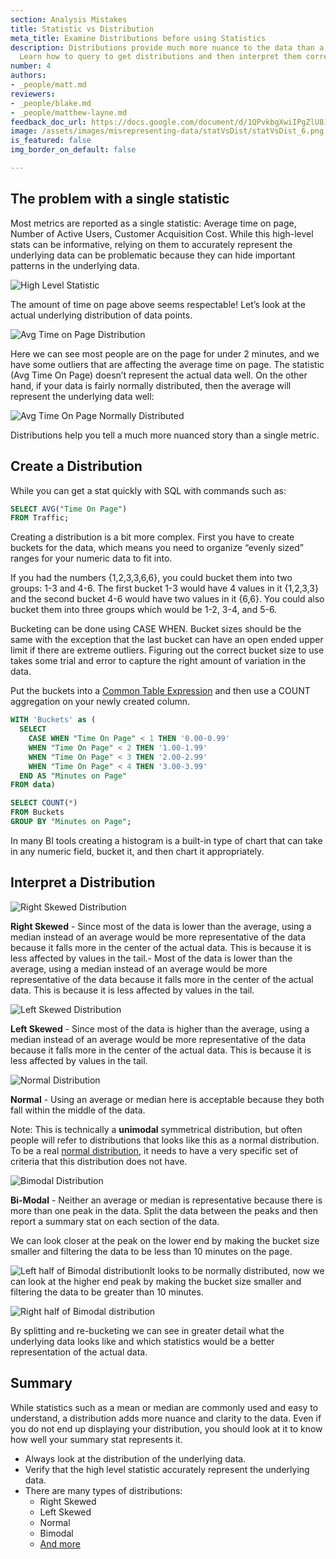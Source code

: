 ```yaml
---
section: Analysis Mistakes
title: Statistic vs Distribution
meta_title: Examine Distributions before using Statistics
description: Distributions provide much more nuance to the data than a statistic does.
  Learn how to query to get distributions and then interpret them correctly
number: 4
authors:
- _people/matt.md
reviewers:
- _people/blake.md
- _people/matthew-layne.md
feedback_doc_url: https://docs.google.com/document/d/1QPvkbgXwiIPgZlU81-kiSZe2mrqhsgoQ44C62hSPbnM/edit?usp=sharing
image: /assets/images/misrepresenting-data/statVsDist/statVsDist_6.png
is_featured: false
img_border_on_default: false

---
```

## The problem with a single statistic

Most metrics are reported as a single statistic: Average time on page, Number of Active Users, Customer Acquisition Cost. While this high-level stats can be informative, relying on them to accurately represent the underlying data can be problematic because they can hide important patterns in the underlying data.

![High Level Statistic](/assets/images/misrepresenting-data/statVsDist/statVsDist_0.png)

The amount of time on page above seems respectable! Let’s look at the actual underlying distribution of data points.

![Avg Time on Page Distribution](/assets/images/misrepresenting-data/statVsDist/statVsDist_1.png)

Here we can see most people are on the page for under 2 minutes, and we have some outliers that are affecting the average time on page. The statistic (Avg Time On Page) doesn’t represent the actual data well. On the other hand, if your data is fairly normally distributed, then the average will represent the underlying data well:

![Avg Time On Page Normally Distributed](/assets/images/misrepresenting-data/statVsDist/statVsDist_2.png)

Distributions help you tell a much more nuanced story than a single metric.

## Create a Distribution

While you can get a stat quickly with SQL with commands such as:

```sql
SELECT AVG("Time On Page")
FROM Traffic;
```

Creating a distribution is a bit more complex. First you have to create buckets for the data, which means you need to organize “evenly sized” ranges for your numeric data to fit into.

If you had the numbers {1,2,3,3,6,6}, you could bucket them into two groups: 1-3 and 4-6. The first bucket 1-3 would have 4 values in it {1,2,3,3} and the second bucket 4-6 would have two values in it {6,6}. You could also bucket them into three groups which would be 1-2, 3-4, and 5-6.

Bucketing can be done using CASE WHEN. Bucket sizes should be the same with the exception that the last bucket can have an open ended upper limit if there are extreme outliers. Figuring out the correct bucket size to use takes some trial and error to capture the right amount of variation in the data.

Put the buckets into a [Common Table Expression](https://www.essentialsql.com/introduction-common-table-expressions-ctes/) and then use a COUNT aggregation on your newly created column.

```sql
WITH 'Buckets' as (
  SELECT
    CASE WHEN "Time On Page" < 1 THEN '0.00-0.99'
    WHEN "Time On Page" < 2 THEN '1.00-1.99'
    WHEN "Time On Page" < 3 THEN '2.00-2.99'
    WHEN "Time On Page" < 4 THEN '3.00-3.99'
  END AS "Minutes on Page"
FROM data)

SELECT COUNT(*)
FROM Buckets
GROUP BY "Minutes on Page";
```

In many BI tools creating a histogram is a built-in type of chart that can take in any numeric field, bucket it, and then chart it appropriately.

## Interpret a Distribution

![Right Skewed Distribution](/assets/images/misrepresenting-data/statVsDist/statVsDist_3.png)

**Right Skewed** - Since most of the data is lower than the average, using a median instead of an average would be more representative of the data because it falls more in the center of the actual data. This is because it is less affected by values in the tail.- Most of the data is lower than the average, using a median instead of an average would be more representative of the data because it falls more in the center of the actual data. This is because it is less affected by values in the tail.

![Left Skewed Distribution](/assets/images/misrepresenting-data/statVsDist/statVsDist_4.png)

**Left Skewed** - Since most of the data is higher than the average, using a median instead of an average would be more representative of the data because it falls more in the center of the actual data. This is because it is less affected by values in the tail.

![Normal Distribution](/assets/images/misrepresenting-data/statVsDist/statVsDist_5.png)

**Normal** - Using an average or median here is acceptable because they both fall within the middle of the data.

Note: This is technically a **unimodal** symmetrical distribution, but often people will refer to distributions that looks like this as a normal distribution. To be a real [normal distribution](https://en.wikipedia.org/wiki/Normal_distribution), it needs to have a very specific set of criteria that this distribution does not have.

![Bimodal Distribution](/assets/images/misrepresenting-data/statVsDist/statVsDist_6.png)

**Bi-Modal** - Neither an average or median is representative because there is more than one peak in the data. Split the data between the peaks and then report a summary stat on each section of the data.

We can look closer at the peak on the lower end by making the bucket size smaller and filtering the data to be less than 10 minutes on the page.

![Left half of Bimodal distribution](/assets/images/misrepresenting-data/statVsDist/statVsDist_7.png)It looks to be normally distributed, now we can look at the higher end peak by making the bucket size smaller and filtering the data to be greater than 10 minutes.

![Right half of Bimodal distribution](/assets/images/misrepresenting-data/statVsDist/statVsDist_8.png)

By splitting and re-bucketing we can see in greater detail what the underlying data looks like and which statistics would be a better representation of the actual data.

## Summary

While statistics such as a mean or median are commonly used and easy to understand, a distribution adds more nuance and clarity to the data. Even if you do not end up displaying your distribution, you should look at it to know how well your summary stat represents it.

* Always look at the distribution of the underlying data.
* Verify that the high level statistic accurately represent the underlying data.
* There are many types of distributions:
  * Right Skewed
  * Left Skewed
  * Normal
  * Bimodal
  * [And more](https://blog.cloudera.com/blog/2015/12/common-probability-distributions-the-data-scientists-crib-sheet/)
